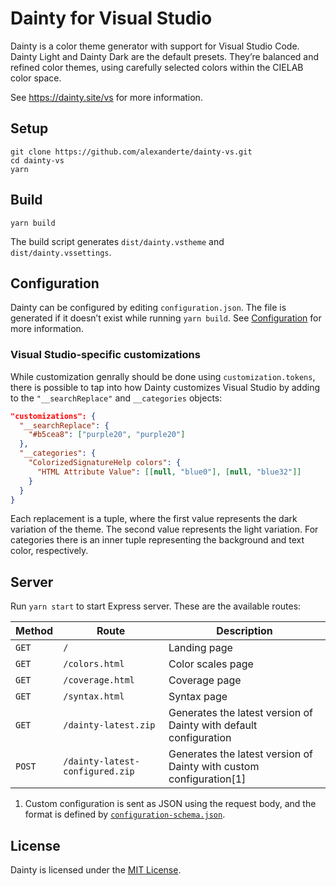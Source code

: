# Dainty for Visual Studio

Dainty is a color theme generator with support for Visual Studio Code. Dainty Light and Dainty Dark are the default presets. They’re balanced and refined color themes, using carefully selected colors within the CIELAB color space.

See https://dainty.site/vs for more information.

## Setup

    git clone https://github.com/alexanderte/dainty-vs.git
    cd dainty-vs
    yarn

## Build

    yarn build

The build script generates `dist/dainty.vstheme` and `dist/dainty.vssettings`.

## Configuration

Dainty can be configured by editing `configuration.json`. The file is generated if it doesn’t exist while running `yarn build`. See [Configuration](https://github.com/alexanderte/dainty-shared/blob/master/configuration.md) for more information.

### Visual Studio-specific customizations

While customization genrally should be done using `customization.tokens`, there is possible to tap into how Dainty customizes Visual Studio by adding to the `"__searchReplace"` and `__categories` objects:

```json
"customizations": {
  "__searchReplace": {
    "#b5cea8": ["purple20", "purple20"]
  },
  "__categories": {
    "ColorizedSignatureHelp colors": {
      "HTML Attribute Value": [[null, "blue0"], [null, "blue32"]]
    }
  }
}
```

Each replacement is a tuple, where the first value represents the dark variation of the theme. The second value represents the light variation. For categories there is an inner tuple representing the background and text color, respectively.

## Server

Run `yarn start` to start Express server. These are the available routes:

| Method | Route                           | Description                                                         |
| ------ | ------------------------------- | ------------------------------------------------------------------- |
| `GET`  | `/`                             | Landing page                                                        |
| `GET`  | `/colors.html`                  | Color scales page                                                   |
| `GET`  | `/coverage.html`                | Coverage page                                                       |
| `GET`  | `/syntax.html`                  | Syntax page                                                         |
| `GET`  | `/dainty-latest.zip`            | Generates the latest version of Dainty with default configuration   |
| `POST` | `/dainty-latest-configured.zip` | Generates the latest version of Dainty with custom configuration[1] |

1. Custom configuration is sent as JSON using the request body, and the format is defined by [`configuration-schema.json`](https://github.com/alexanderte/dainty-vs/blob/master/configuration-schema.json).

## License

Dainty is licensed under the [MIT License](https://github.com/alexanderte/dainty-vs/blob/master/license.md).
